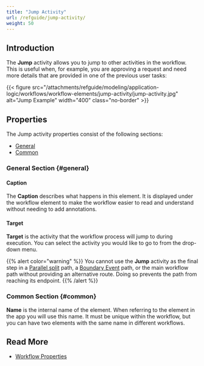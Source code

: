 ```yaml
---
title: "Jump Activity"
url: /refguide/jump-activity/
weight: 50
---
```


## Introduction

The **Jump** activity allows you to jump to other activities in the workflow. This is useful when, for example, you are approving a request and need more details that are provided in one of the previous user tasks:

{{< figure src="/attachments/refguide/modeling/application-logic/workflows/workflow-elements/jump-activity/jump-activity.jpg" alt="Jump Example" width="400" class="no-border" >}}

## Properties

The Jump activity properties consist of the following sections:

* [General](#general)
* [Common](#common)

### General Section {#general}

#### Caption

The **Caption** describes what happens in this element. It is displayed under the workflow element to make the workflow easier to read and understand without needing to add annotations.

#### Target

**Target** is the activity that the workflow process will jump to during execution. You can select the activity you would like to go to from the drop-down menu. 

{{% alert color="warning" %}}
You cannot use the **Jump** activity as the final step in a [Parallel split](/refguide/parallel-split/) path, a [Boundary Event](/refguide/workflow-boundary-events/) path, or the main workflow path without providing an alternative route. Doing so prevents the path from reaching its endpoint.
{{% /alert %}}

### Common Section {#common}

**Name** is the internal name of the element. When referring to the element in the app you will use this name. It must be unique within the workflow, but you can have two elements with the same name in different workflows. 

## Read More

* [Workflow Properties](/refguide/workflow-properties/)
